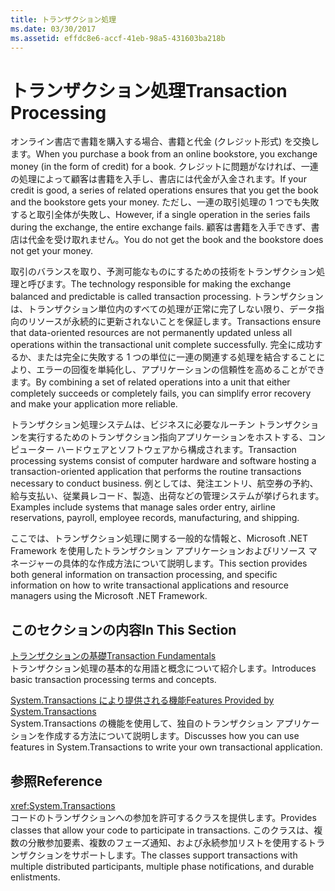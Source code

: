 ```yaml
---
title: トランザクション処理
ms.date: 03/30/2017
ms.assetid: effdc8e6-accf-41eb-98a5-431603ba218b
---
```

# <a name="transaction-processing"></a><span data-ttu-id="192cc-102">トランザクション処理</span><span class="sxs-lookup"><span data-stu-id="192cc-102">Transaction Processing</span></span>
<span data-ttu-id="192cc-103">オンライン書店で書籍を購入する場合、書籍と代金 (クレジット形式) を交換します。</span><span class="sxs-lookup"><span data-stu-id="192cc-103">When you purchase a book from an online bookstore, you exchange money (in the form of credit) for a book.</span></span> <span data-ttu-id="192cc-104">クレジットに問題がなければ、一連の処理によって顧客は書籍を入手し、書店には代金が入金されます。</span><span class="sxs-lookup"><span data-stu-id="192cc-104">If your credit is good, a series of related operations ensures that you get the book and the bookstore gets your money.</span></span> <span data-ttu-id="192cc-105">ただし、一連の取引処理の 1 つでも失敗すると取引全体が失敗し、</span><span class="sxs-lookup"><span data-stu-id="192cc-105">However, if a single operation in the series fails during the exchange, the entire exchange fails.</span></span> <span data-ttu-id="192cc-106">顧客は書籍を入手できず、書店は代金を受け取れません。</span><span class="sxs-lookup"><span data-stu-id="192cc-106">You do not get the book and the bookstore does not get your money.</span></span>  
  
 <span data-ttu-id="192cc-107">取引のバランスを取り、予測可能なものにするための技術をトランザクション処理と呼びます。</span><span class="sxs-lookup"><span data-stu-id="192cc-107">The technology responsible for making the exchange balanced and predictable is called transaction processing.</span></span> <span data-ttu-id="192cc-108">トランザクションは、トランザクション単位内のすべての処理が正常に完了しない限り、データ指向のリソースが永続的に更新されないことを保証します。</span><span class="sxs-lookup"><span data-stu-id="192cc-108">Transactions ensure that data-oriented resources are not permanently updated unless all operations within the transactional unit complete successfully.</span></span> <span data-ttu-id="192cc-109">完全に成功するか、または完全に失敗する 1 つの単位に一連の関連する処理を結合することにより、エラーの回復を単純化し、アプリケーションの信頼性を高めることができます。</span><span class="sxs-lookup"><span data-stu-id="192cc-109">By combining a set of related operations into a unit that either completely succeeds or completely fails, you can simplify error recovery and make your application more reliable.</span></span>  
  
 <span data-ttu-id="192cc-110">トランザクション処理システムは、ビジネスに必要なルーチン トランザクションを実行するためのトランザクション指向アプリケーションをホストする、コンピューター ハードウェアとソフトウェアから構成されます。</span><span class="sxs-lookup"><span data-stu-id="192cc-110">Transaction processing systems consist of computer hardware and software hosting a transaction-oriented application that performs the routine transactions necessary to conduct business.</span></span> <span data-ttu-id="192cc-111">例としては、発注エントリ、航空券の予約、給与支払い、従業員レコード、製造、出荷などの管理システムが挙げられます。</span><span class="sxs-lookup"><span data-stu-id="192cc-111">Examples include systems that manage sales order entry, airline reservations, payroll, employee records, manufacturing, and shipping.</span></span>  
  
 <span data-ttu-id="192cc-112">ここでは、トランザクション処理に関する一般的な情報と、Microsoft .NET Framework を使用したトランザクション アプリケーションおよびリソース マネージャーの具体的な作成方法について説明します。</span><span class="sxs-lookup"><span data-stu-id="192cc-112">This section provides both general information on transaction processing, and specific information on how to write transactional applications and resource managers using the Microsoft .NET Framework.</span></span>  
  
## <a name="in-this-section"></a><span data-ttu-id="192cc-113">このセクションの内容</span><span class="sxs-lookup"><span data-stu-id="192cc-113">In This Section</span></span>  
 [<span data-ttu-id="192cc-114">トランザクションの基礎</span><span class="sxs-lookup"><span data-stu-id="192cc-114">Transaction Fundamentals</span></span>](../../../../docs/framework/data/transactions/transaction-fundamentals.md)  
 <span data-ttu-id="192cc-115">トランザクション処理の基本的な用語と概念について紹介します。</span><span class="sxs-lookup"><span data-stu-id="192cc-115">Introduces basic transaction processing terms and concepts.</span></span>  
  
 [<span data-ttu-id="192cc-116">System.Transactions により提供される機能</span><span class="sxs-lookup"><span data-stu-id="192cc-116">Features Provided by System.Transactions</span></span>](../../../../docs/framework/data/transactions/features-provided-by-system-transactions.md)  
 <span data-ttu-id="192cc-117">System.Transactions の機能を使用して、独自のトランザクション アプリケーションを作成する方法について説明します。</span><span class="sxs-lookup"><span data-stu-id="192cc-117">Discusses how you can use features in System.Transactions to write your own transactional application.</span></span>  
  
## <a name="reference"></a><span data-ttu-id="192cc-118">参照</span><span class="sxs-lookup"><span data-stu-id="192cc-118">Reference</span></span>  
 <xref:System.Transactions>  
 <span data-ttu-id="192cc-119">コードのトランザクションへの参加を許可するクラスを提供します。</span><span class="sxs-lookup"><span data-stu-id="192cc-119">Provides classes that allow your code to participate in transactions.</span></span> <span data-ttu-id="192cc-120">このクラスは、複数の分散参加要素、複数のフェーズ通知、および永続参加リストを使用するトランザクションをサポートします。</span><span class="sxs-lookup"><span data-stu-id="192cc-120">The classes support transactions with multiple distributed participants, multiple phase notifications, and durable enlistments.</span></span>
